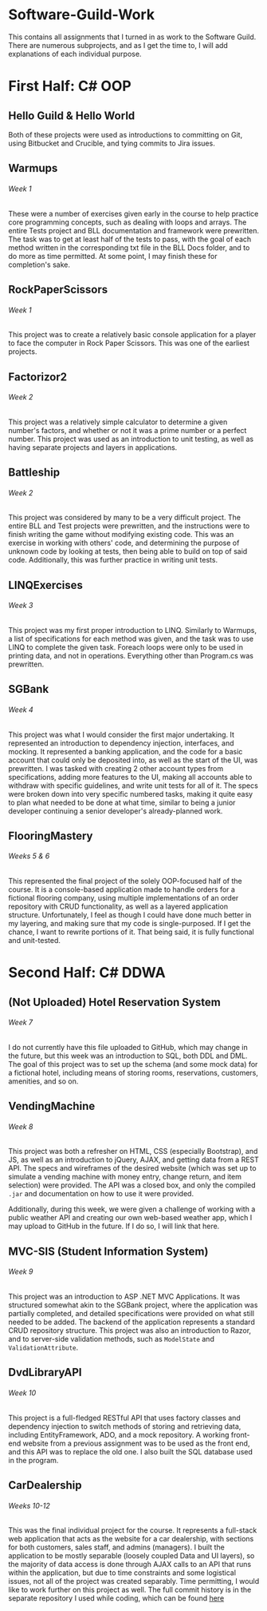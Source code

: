 # Software-Guild-Work
This contains all assignments that I turned in as work to the Software Guild. There are numerous subprojects, and as I get the time to, I will add explanations of each individual purpose.

# First Half: C# OOP
## Hello Guild & Hello World
Both of these projects were used as introductions to committing on Git, using Bitbucket and Crucible, and tying commits to Jira issues.

## Warmups
###### Week 1
These were a number of exercises given early in the course to help practice core programming concepts, such as dealing with loops and arrays. The entire Tests project and BLL documentation and framework were prewritten. 
The task was to get at least half of the tests to pass, with the goal of each method written in the corresponding txt file in the BLL Docs folder, and to do more as time permitted.
At some point, I may finish these for completion's sake.

## RockPaperScissors
###### Week 1
This project was to create a relatively basic console application for a player to face the computer in Rock Paper Scissors.
This was one of the earliest projects.

## Factorizor2
###### Week 2
This project was a relatively simple calculator to determine a given number's factors, and whether or not it was a prime number or a perfect number.
This project was used as an introduction to unit testing, as well as having separate projects and layers in applications.

## Battleship
###### Week 2
This project was considered by many to be a very difficult project. The entire BLL and Test projects were prewritten, and the instructions were to finish writing the game without modifying existing code.
This was an exercise in working with others' code, and determining the purpose of unknown code by looking at tests, then being able to build on top of said code.
Additionally, this was further practice in writing unit tests.

## LINQExercises
###### Week 3
This project was my first proper introduction to LINQ. Similarly to Warmups, a list of specifications for each method was given, and the task was to use LINQ to complete the given task. Foreach loops were only to be used in printing data, and not in operations. Everything other than Program.cs was prewritten.

## SGBank
###### Week 4
This project was what I would consider the first major undertaking. It represented an introduction to dependency injection, interfaces, and mocking. 
It represented a banking application, and the code for a basic account that could only be deposited into, as well as the start of the UI, was prewritten. I was tasked with creating 2 other account types from specifications, adding more features to the UI, making all accounts able to withdraw with specific guidelines, and write unit tests for all of it. The specs were broken down into very specific numbered tasks, making it quite easy to plan what needed to be done at what time, similar to being a junior developer continuing a senior developer's already-planned work.

## FlooringMastery
###### Weeks 5 & 6
This represented the final project of the solely OOP-focused half of the course.
It is a console-based application made to handle orders for a fictional flooring company, using multiple implementations of an order repository with CRUD functionality, as well as a layered application structure.
Unfortunately, I feel as though I could have done much better in my layering, and making sure that my code is single-purposed. If I get the chance, I want to rewrite portions of it. That being said, it is fully functional and unit-tested.

# Second Half: C# DDWA
## (Not Uploaded) Hotel Reservation System
###### Week 7
I do not currently have this file uploaded to GitHub, which may change in the future, but this week was an introduction to SQL, both DDL and DML. The goal of this project was to set up the schema (and some mock data) for a fictional hotel, including means of storing rooms, reservations, customers, amenities, and so on.

## VendingMachine
###### Week 8
This project was both a refresher on HTML, CSS (especially Bootstrap), and JS, as well as an introduction to jQuery, AJAX, and getting data from a REST API. The specs and wireframes of the desired website (which was set up to simulate a vending machine with money entry, change return, and item selection) were provided. The API was a closed box, and only the compiled `.jar` and documentation on how to use it were provided.

Additionally, during this week, we were given a challenge of working with a public weather API and creating our own web-based weather app, which I may upload to GitHub in the future. If I do so, I will link that here.

## MVC-SIS (Student Information System)
###### Week 9
This project was an introduction to ASP .NET MVC Applications. It was structured somewhat akin to the SGBank project, where the application was partially completed, and detailed specifications were provided on what still needed to be added. The backend of the application represents a standard CRUD repository structure.
This project was also an introduction to Razor, and to server-side validation methods, such as `ModelState` and `ValidationAttribute`.

## DvdLibraryAPI
###### Week 10
This project is a full-fledged RESTful API that uses factory classes and dependency injection to switch methods of storing and retrieving data, including EntityFramework, ADO, and a mock repository. A working front-end website from a previous assignment was to be used as the front end, and this API was to replace the old one. I also built the SQL database used in the program.

## CarDealership
###### Weeks 10-12
This was the final individual project for the course. It represents a full-stack web application that acts as the website for a car dealership, with sections for both customers, sales staff, and admins (managers). I built the application to be mostly separable (loosely coupled Data and UI layers), so the majority of data access is done through AJAX calls to an API that runs within the application, but due to time constraints and some logistical issues, not all of the project was created separably. Time permitting, I would like to work further on this project as well.
The full commit history is in the separate repository I used while coding, which can be found [here](https://github.com/Flutterdashie/CarDealership)
